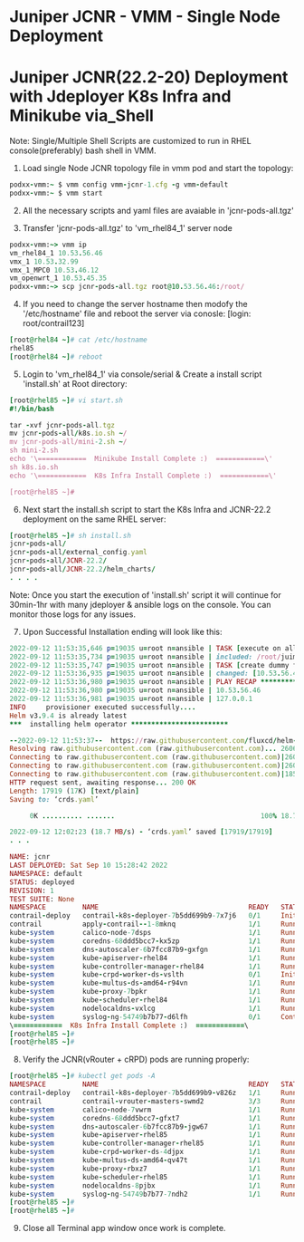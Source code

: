 # Juniper JCNR - VMM - Single Node Deployment

# Juniper JCNR(22.2-20) Deployment with Jdeployer K8s Infra and Minikube via_Shell

Note: Single/Multiple Shell Scripts are customized to run in RHEL console(preferably) bash shell in VMM. 

1. Load single Node JCNR topology file in vmm pod and start the topology:

  ```ruby
  podxx-vmm:~ $ vmm config vmm-jcnr-1.cfg -g vmm-default
  podxx-vmm:~ $ vmm start
  ```

2. All the necessary scripts and yaml files are avaiable in 'jcnr-pods-all.tgz' 

3. Transfer 'jcnr-pods-all.tgz' to 'vm_rhel84_1' server node 

  ```ruby
  podxx-vmm:~> vmm ip
  vm_rhel84_1 10.53.56.46
  vmx_1 10.53.32.99
  vmx_1_MPC0 10.53.46.12
  vm_openwrt_1 10.53.45.35
  podxx-vmm:~> scp jcnr-pods-all.tgz root@10.53.56.46:/root/
  ```

4. If you need to change the server hostname then modofy the '/etc/hostname' file and reboot the server via conosle:
   [login: root/contrail123]

  ```ruby
  [root@rhel84 ~]# cat /etc/hostname
  rhel85
  [root@rhel84 ~]# reboot
  ```

5. Login to 'vm_rhel84_1' via console/serial & Create a install script 'install.sh' at Root directory:

  ```ruby
  [root@rhel85 ~]# vi start.sh
  #!/bin/bash

  tar -xvf jcnr-pods-all.tgz
  mv jcnr-pods-all/k8s.io.sh ~/
  mv jcnr-pods-all/mini-2.sh ~/
  sh mini-2.sh
  echo '\============  Minikube Install Complete :)  ============\'
  sh k8s.io.sh
  echo '\============  K8s Infra Install Complete :)  ============\'
  
  [root@rhel85 ~]#
  ```

6. Next start the install.sh script to start the K8s Infra and JCNR-22.2 deployment on the same RHEL server:

  ```ruby
  [root@rhel85 ~]# sh install.sh
  jcnr-pods-all/
  jcnr-pods-all/external_config.yaml
  jcnr-pods-all/JCNR-22.2/
  jcnr-pods-all/JCNR-22.2/helm_charts/
  . . . .
  ```
  Note: Once you start the execution of 'install.sh' script it will continue for 30min-1hr with many jdeployer & ansible logs on the console. You can monitor those logs for any issues. 
  
7. Upon Successful Installation ending will look like this:
  
  ```ruby
  2022-09-12 11:53:35,646 p=19035 u=root n=ansible | TASK [execute on all remote hosts] *********************************************
  2022-09-12 11:53:35,734 p=19035 u=root n=ansible | included: /root/juimp/jdeployer/config_manager/ansible/jdeployer/roles/remote_execution5
  2022-09-12 11:53:35,747 p=19035 u=root n=ansible | TASK [create dummy file] *******************************************************
  2022-09-12 11:53:36,935 p=19035 u=root n=ansible | changed: [10.53.56.46]
  2022-09-12 11:53:36,980 p=19035 u=root n=ansible | PLAY RECAP *********************************************************************
  2022-09-12 11:53:36,980 p=19035 u=root n=ansible | 10.53.56.46                : ok=26   changed=9    unreachable=0    failed=0    skipped=
  2022-09-12 11:53:36,981 p=19035 u=root n=ansible | 127.0.0.1                  : ok=16   changed=8    unreachable=0    failed=0    skipped=
  INFO     provisioner executed successfully....
  Helm v3.9.4 is already latest
  ***  installing helm operator ************************

  --2022-09-12 11:53:37--  https://raw.githubusercontent.com/fluxcd/helm-operator/1.2.0/deploy/crds.yaml
  Resolving raw.githubusercontent.com (raw.githubusercontent.com)... 2606:50c0:8000::154, 2606:50c0:8001::154, 2606:50c0:8002::154, ...
  Connecting to raw.githubusercontent.com (raw.githubusercontent.com)|2606:50c0:8002::154|:443... failed: Connection timed out.
  Connecting to raw.githubusercontent.com (raw.githubusercontent.com)|2606:50c0:8003::154|:443...
  Connecting to raw.githubusercontent.com (raw.githubusercontent.com)|185.199.109.133|:443... connected.
  HTTP request sent, awaiting response... 200 OK
  Length: 17919 (17K) [text/plain]
  Saving to: ‘crds.yaml’

       0K .......... .......                                    100% 18.7M=0.001s

  2022-09-12 12:02:23 (18.7 MB/s) - ‘crds.yaml’ saved [17919/17919]
  . . .
  
  NAME: jcnr
  LAST DEPLOYED: Sat Sep 10 15:28:42 2022
  NAMESPACE: default
  STATUS: deployed
  REVISION: 1
  TEST SUITE: None
  NAMESPACE         NAME                                     READY   STATUS              RESTARTS      AGE
  contrail-deploy   contrail-k8s-deployer-7b5dd699b9-7x7j6   0/1     Init:0/1            0             10s
  contrail          apply-contrail--1-8mknq                  1/1     Running             0             10s
  kube-system       calico-node-7dsps                        1/1     Running             0             19m
  kube-system       coredns-68ddd5bcc7-kx5zp                 1/1     Running             0             18m
  kube-system       dns-autoscaler-6b7fcc87b9-gxfgn          1/1     Running             0             18m
  kube-system       kube-apiserver-rhel84                    1/1     Running             1 (17m ago)   20m
  kube-system       kube-controller-manager-rhel84           1/1     Running             2 (17m ago)   20m
  kube-system       kube-crpd-worker-ds-vslth                0/1     Init:1/2            0             10s
  kube-system       kube-multus-ds-amd64-r94vn               1/1     Running             0             18m
  kube-system       kube-proxy-7bpkr                         1/1     Running             0             19m
  kube-system       kube-scheduler-rhel84                    1/1     Running             2 (17m ago)   20m
  kube-system       nodelocaldns-vxlcg                       1/1     Running             0             18m
  kube-system       syslog-ng-54749b7b77-d6lfh               0/1     ContainerCreating   0             10s
  \============  K8s Infra Install Complete :)  ============\
  [root@rhel85 ~]#
  [root@rhel85 ~]#  
  ```

8. Verify the JCNR(vRouter + cRPD) pods are running properly:

  ```ruby
  [root@rhel85 ~]# kubectl get pods -A
  NAMESPACE         NAME                                     READY   STATUS    RESTARTS        AGE
  contrail-deploy   contrail-k8s-deployer-7b5dd699b9-v826z   1/1     Running   0               16m
  contrail          contrail-vrouter-masters-swmd2           3/3     Running   0               16m
  kube-system       calico-node-7vwrm                        1/1     Running   0               22m
  kube-system       coredns-68ddd5bcc7-gfxt7                 1/1     Running   0               21m
  kube-system       dns-autoscaler-6b7fcc87b9-jgw67          1/1     Running   0               21m
  kube-system       kube-apiserver-rhel85                    1/1     Running   1 (21m ago)     25m
  kube-system       kube-controller-manager-rhel85           1/1     Running   2 (21m ago)     25m
  kube-system       kube-crpd-worker-ds-4djpx                1/1     Running   0               16m
  kube-system       kube-multus-ds-amd64-qv47t               1/1     Running   0               22m
  kube-system       kube-proxy-rbxz7                         1/1     Running   0               22m
  kube-system       kube-scheduler-rhel85                    1/1     Running   2 (21m ago)     24m
  kube-system       nodelocaldns-8pjbx                       1/1     Running   0               21m
  kube-system       syslog-ng-54749b7b77-7ndh2               1/1     Running   0               16m
  [root@rhel85 ~]# 
  [root@rhel85 ~]#
  ```
  
9. Close all Terminal app window once work is complete.
